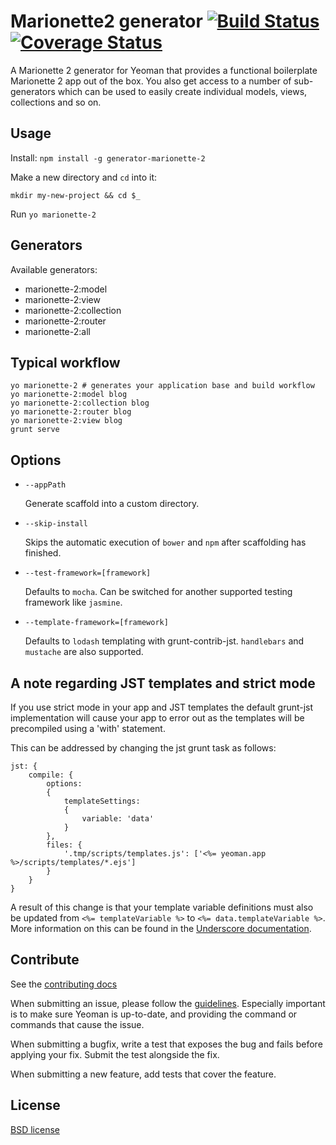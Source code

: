 # Marionette2 generator [![Build Status](https://secure.travis-ci.org/gilbarbara/generator-marionette-2.svg?branch=master)](http://travis-ci.org/gilbarbara/generator-marionette-2) [![Coverage Status](https://coveralls.io/repos/gilbarbara/generator-marionette-2/badge.png?branch=master)](https://coveralls.io/r/gilbarbara/generator-marionette-2?branch=master)

A Marionette 2 generator for Yeoman that provides a functional boilerplate Marionette 2 app out of the box. You also get access to a number of sub-generators which can be used to easily create individual models, views, collections and so on.

## Usage

Install: `npm install -g generator-marionette-2`

Make a new directory and `cd` into it:
```
mkdir my-new-project && cd $_
```

Run `yo marionette-2`

## Generators

Available generators:

- marionette-2:model
- marionette-2:view
- marionette-2:collection
- marionette-2:router
- marionette-2:all

## Typical workflow

```
yo marionette-2 # generates your application base and build workflow
yo marionette-2:model blog
yo marionette-2:collection blog
yo marionette-2:router blog
yo marionette-2:view blog
grunt serve
```


## Options

* `--appPath`

  Generate scaffold into a custom directory.

* `--skip-install`

  Skips the automatic execution of `bower` and `npm` after
  scaffolding has finished.

* `--test-framework=[framework]`

  Defaults to `mocha`. Can be switched for
  another supported testing framework like `jasmine`.

* `--template-framework=[framework]`

  Defaults to `lodash` templating with grunt-contrib-jst.
  `handlebars` and `mustache` are also supported.

## A note regarding JST templates and strict mode

If you use strict mode in your app and JST templates the default grunt-jst implementation will cause your app to error out as the templates will be precompiled using a 'with' statement.

This can be addressed by changing the jst grunt task as follows:

```
jst: {
    compile: {
        options:
        {
            templateSettings:
            {
                variable: 'data'
            }
        },
        files: {
            '.tmp/scripts/templates.js': ['<%= yeoman.app %>/scripts/templates/*.ejs']
        }
    }
}
```
A result of this change is that your template variable definitions must also be updated from `<%= templateVariable %>` to `<%= data.templateVariable %>`. More information on this can be found in the [Underscore documentation](http://underscorejs.org/#template).

## Contribute

See the [contributing docs](https://github.com/yeoman/yeoman/blob/master/contributing.md)

When submitting an issue, please follow the [guidelines](https://github.com/yeoman/yeoman/blob/master/contributing.md#issue-submission). Especially important is to make sure Yeoman is up-to-date, and providing the command or commands that cause the issue.

When submitting a bugfix, write a test that exposes the bug and fails before applying your fix. Submit the test alongside the fix.

When submitting a new feature, add tests that cover the feature.


## License

[BSD license](http://opensource.org/licenses/bsd-license.php)
